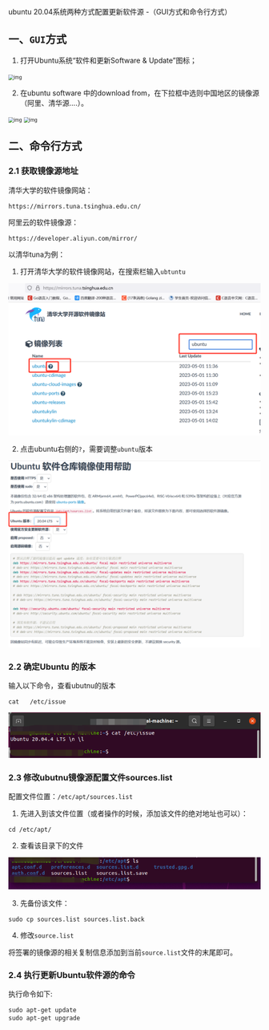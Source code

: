 ubuntu 20.04系统两种方式配置更新软件源 -（GUI方式和命令行方式）

## 一、`GUI`方式

1.  打开Ubuntu系统“软件和更新Software & Update”图标；

<img src="https://img2022.cnblogs.com/blog/700384/202205/700384-20220508103556379-873115340.png" alt="img" style="zoom: 67%;" />

2. 在ubuntu software 中的download from，在下拉框中选则中国地区的镜像源（阿里、清华源....）。

<img src="https://img2022.cnblogs.com/blog/700384/202205/700384-20220508103627509-119418640.png" alt="img" style="zoom:67%;" />

<img src="https://img2022.cnblogs.com/blog/700384/202205/700384-20220508103835249-1122702936.png" alt="img" style="zoom: 67%;" />

## 二、命令行方式

### 2.1 获取镜像源地址

清华大学的软件镜像网站：

```http
https://mirrors.tuna.tsinghua.edu.cn/
```

阿里云的软件镜像源：

```http
https://developer.aliyun.com/mirror/
```

以清华tuna为例：

1. 打开清华大学的软件镜像网站，在搜索栏输入`ubtuntu`

<img src="21.ubuntu更换软件源.assets/image-20230501165304955-16829312412545.png" alt="image-20230501165304955" style="zoom:50%;" />

2. 点击ubuntu右侧的`?`，需要调整`ubuntu`版本

<img src="21.ubuntu更换软件源.assets/image-20230501165353958.png" alt="image-20230501165353958" style="zoom: 50%;" />

### 2.2 确定Ubuntu 的版本

输入以下命令，查看ubutnu的版本

```shell
cat   /etc/issue
```

<img src="21.ubuntu更换软件源.assets/700384-20220508104803595-755923476.png" alt="img" style="zoom: 80%;" />

### 2.3 修改ubutnu镜像源配置文件sources.list 

配置文件位置：`/etc/apt/sources.list`

1. 先进入到该文件位置（或者操作的时候，添加该文件的绝对地址也可以）：

```shell
cd /etc/apt/
```

2. 查看该目录下的文件

![img](21.ubuntu更换软件源.assets/700384-20220508105517975-1283405250.png)

3. 先备份该文件：

```shell
sudo cp sources.list sources.list.back
```

4. 修改`source.list`

​	将签署的镜像源的相关复制信息添加到当前`source.list`文件的末尾即可。

### 2.4 执行更新Ubuntu软件源的命令

执行命令如下:

```shell
sudo apt-get update
sudo apt-get upgrade
```

